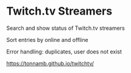# Twitch.tv Streamers

Search and show status of Twitch.tv streamers

Sort entries by online and offline

Error handling: duplicates, user does not exist

https://tonnamb.github.io/twitchtv/
